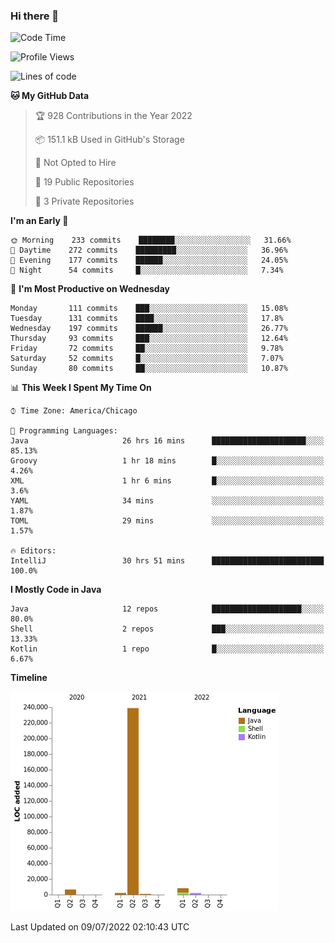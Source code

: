 ### Hi there 👋


<!--START_SECTION:waka-->
![Code Time](http://img.shields.io/badge/Code%20Time-2%2C358%20hrs%2059%20mins-blue)

![Profile Views](http://img.shields.io/badge/Profile%20Views-0-blue)

![Lines of code](https://img.shields.io/badge/From%20Hello%20World%20I%27ve%20Written-259%20Thousand%20lines%20of%20code-blue)

**🐱 My GitHub Data** 

> 🏆 928 Contributions in the Year 2022
 > 
> 📦 151.1 kB Used in GitHub's Storage 
 > 
> 🚫 Not Opted to Hire
 > 
> 📜 19 Public Repositories 
 > 
> 🔑 3 Private Repositories  
 > 
**I'm an Early 🐤** 

```text
🌞 Morning    233 commits    ████████░░░░░░░░░░░░░░░░░   31.66% 
🌆 Daytime    272 commits    █████████░░░░░░░░░░░░░░░░   36.96% 
🌃 Evening    177 commits    ██████░░░░░░░░░░░░░░░░░░░   24.05% 
🌙 Night      54 commits     █░░░░░░░░░░░░░░░░░░░░░░░░   7.34%

```
📅 **I'm Most Productive on Wednesday** 

```text
Monday       111 commits    ███░░░░░░░░░░░░░░░░░░░░░░   15.08% 
Tuesday      131 commits    ████░░░░░░░░░░░░░░░░░░░░░   17.8% 
Wednesday    197 commits    ██████░░░░░░░░░░░░░░░░░░░   26.77% 
Thursday     93 commits     ███░░░░░░░░░░░░░░░░░░░░░░   12.64% 
Friday       72 commits     ██░░░░░░░░░░░░░░░░░░░░░░░   9.78% 
Saturday     52 commits     █░░░░░░░░░░░░░░░░░░░░░░░░   7.07% 
Sunday       80 commits     ██░░░░░░░░░░░░░░░░░░░░░░░   10.87%

```


📊 **This Week I Spent My Time On** 

```text
⌚︎ Time Zone: America/Chicago

💬 Programming Languages: 
Java                     26 hrs 16 mins      █████████████████████░░░░   85.13% 
Groovy                   1 hr 18 mins        █░░░░░░░░░░░░░░░░░░░░░░░░   4.26% 
XML                      1 hr 6 mins         █░░░░░░░░░░░░░░░░░░░░░░░░   3.6% 
YAML                     34 mins             ░░░░░░░░░░░░░░░░░░░░░░░░░   1.87% 
TOML                     29 mins             ░░░░░░░░░░░░░░░░░░░░░░░░░   1.57%

🔥 Editors: 
IntelliJ                 30 hrs 51 mins      █████████████████████████   100.0%

```

**I Mostly Code in Java** 

```text
Java                     12 repos            ████████████████████░░░░░   80.0% 
Shell                    2 repos             ███░░░░░░░░░░░░░░░░░░░░░░   13.33% 
Kotlin                   1 repo              █░░░░░░░░░░░░░░░░░░░░░░░░   6.67%

```


**Timeline**

![Chart not found](https://raw.githubusercontent.com/powercasgamer/powercasgamer/master/charts/bar_graph.png) 


 Last Updated on 09/07/2022 02:10:43 UTC
<!--END_SECTION:waka-->
